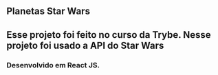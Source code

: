 ## Planetas Star Wars
## Esse projeto foi feito no curso da Trybe. Nesse projeto foi usado a API do Star Wars


### Desenvolvido em React JS.
